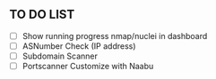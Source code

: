 ## TO DO LIST 
- [ ] Show running progress nmap/nuclei in dashboard
- [ ] ASNumber Check (IP address)
- [ ] Subdomain Scanner
- [ ] Portscanner Customize with Naabu
